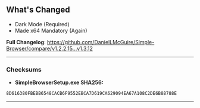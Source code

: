 ## What's Changed
- Dark Mode (Required)
- Made x64 Mandatory (Again)

**Full Changelog**: https://github.com/DanielLMcGuire/Simple-Browser/compare/v1.2.2.15...v1.3.12

---------------------------------------------------------------------
### Checksums
- **SimpleBrowserSetup.exe SHA256:**
```
8D616380FBEBB6548CACB6F9552EBCA7D619CA629094EA67A108C2DE6B88788E
```
---------------------------------------------------------------------
